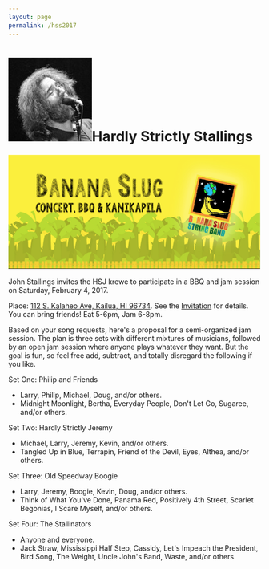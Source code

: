 ```yaml
---
layout: page
permalink: /hss2017
---
```


<h1><img class="ui avatar image" src="/images/jerryavatar.jpg">Hardly Strictly Stallings</h1>

<img class="ui centered fluid image" src="/images/hss-feb-2017.png">

John Stallings invites the HSJ krewe to participate in a BBQ and jam session on Saturday, February 4, 2017.
 
Place: [112 S. Kalaheo Ave, Kailua, HI 96734](http://maps.google.com/?q=112%20S.%20Kalaheo%20Ave,%20Kailua,%20HI%2096734). 
See the [Invitation](https://goo.gl/qjs29A) for details. You can bring friends! Eat 5-6pm, Jam 6-8pm.

Based on your song requests, here's a proposal for a semi-organized jam session. The plan is three sets with different mixtures of musicians, followed by an open jam session where anyone plays whatever they want.  But the goal is fun, so feel free add, subtract, and totally disregard the following if you like.
 
Set One: Philip and Friends

* Larry, Philip, Michael, Doug, and/or others.
* Midnight Moonlight, Bertha, Everyday People, Don't Let Go, Sugaree, and/or others.

Set Two: Hardly Strictly Jeremy

* Michael, Larry, Jeremy, Kevin, and/or others.
* Tangled Up in Blue, Terrapin, Friend of the Devil, Eyes, Althea, and/or others.

Set Three: Old Speedway Boogie

* Larry, Jeremy, Boogie, Kevin, Doug, and/or others.
* Think of What You've Done, Panama Red, Positively 4th Street, Scarlet Begonias, I Scare Myself, and/or others.

Set Four: The Stallinators

* Anyone and everyone.
* Jack Straw, Mississippi Half Step, Cassidy, Let's Impeach the President, Bird Song, The Weight, Uncle John's Band, Waste, and/or others.


